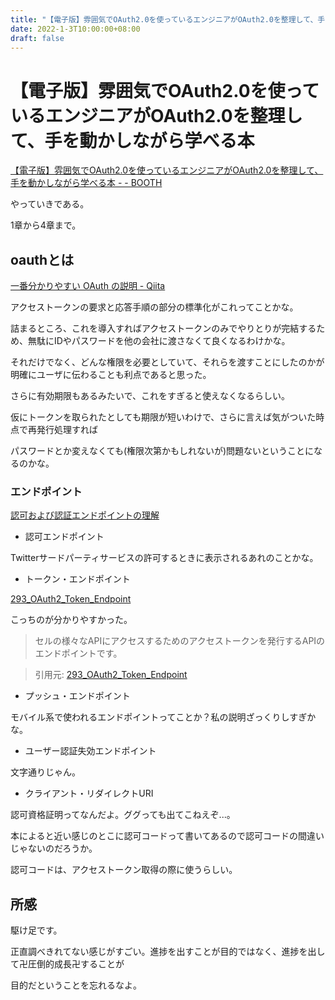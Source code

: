 ```yaml
---
title: "【電子版】雰囲気でOAuth2.0を使っているエンジニアがOAuth2.0を整理して、手を動かしながら学べる本"
date: 2022-1-3T10:00:00+08:00
draft: false
---
```

# 【電子版】雰囲気でOAuth2.0を使っているエンジニアがOAuth2.0を整理して、手を動かしながら学べる本



[【電子版】雰囲気でOAuth2.0を使っているエンジニアがOAuth2.0を整理して、手を動かしながら学べる本 - - BOOTH](https://booth.pm/ja/items/1296585)



やっていきである。



1章から4章まで。



## oauthとは



[一番分かりやすい OAuth の説明 - Qiita](https://qiita.com/TakahikoKawasaki/items/e37caf50776e00e733be)



アクセストークンの要求と応答手順の部分の標準化がこれってことかな。



詰まるところ、これを導入すればアクセストークンのみでやりとりが完結するため、無駄にIDやパスワードを他の会社に渡さなくて良くなるわけかな。



それだけでなく、どんな権限を必要としていて、それらを渡すことにしたのかが明確にユーザに伝わることも利点であると思った。



さらに有効期限もあるみたいで、これをすぎると使えなくなるらしい。



仮にトークンを取られたとしても期限が短いわけで、さらに言えば気がついた時点で再発行処理すれば



パスワードとか変えなくても(権限次第かもしれないが)問題ないということになるのかな。



### エンドポイント



[ 認可および認証エンドポイントの理解](https://docs.oracle.com/cd/E68486_01/oam/AIAAG/GUID-BA8542ED-6D75-4C3F-B2E9-1C02D8E42D03.htm)



+ 認可エンドポイント



Twitterサードパーティサービスの許可するときに表示されるあれのことかな。



+ トークン・エンドポイント



[293_OAuth2_Token_Endpoint](https://personium.io/docs/ja/apiref/current/293_OAuth2_Token_Endpoint.html)



こっちのが分かりやすかった。



> セルの様々なAPIにアクセスするためのアクセストークンを発行するAPIのエンドポイントです。

> 引用元: [293_OAuth2_Token_Endpoint](https://personium.io/docs/ja/apiref/current/293_OAuth2_Token_Endpoint.html)



+ プッシュ・エンドポイント



モバイル系で使われるエンドポイントってことか？私の説明ざっくりしすぎかな。



+ ユーザー認証失効エンドポイント



文字通りじゃん。



+ クライアント・リダイレクトURI



認可資格証明ってなんだよ。ググっても出てこねえぞ...。



本によると近い感じのとこに認可コードって書いてあるので認可コードの間違いじゃないのだろうか。



認可コードは、アクセストークン取得の際に使うらしい。



## 所感



駆け足です。



正直調べきれてない感じがすごい。進捗を出すことが目的ではなく、進捗を出して卍圧倒的成長卍することが



目的だということを忘れるなよ。
